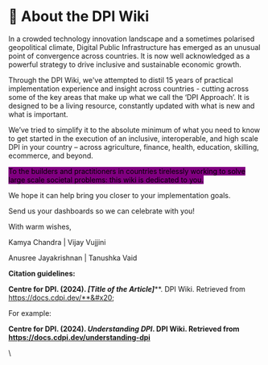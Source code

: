 # 🎉 About the DPI Wiki

In a crowded technology innovation landscape and a sometimes polarised geopolitical climate, Digital Public Infrastructure has emerged as an unusual point of convergence across countries. It is now well acknowledged as a powerful strategy to drive inclusive and sustainable economic growth.

Through the DPI Wiki, we've attempted to distil 15 years of practical implementation experience and insight across countries - cutting across some of the key areas that make up what we call the ‘DPI Approach’.  It is designed to be a living resource, constantly updated with what is new and what is important.&#x20;

We’ve tried to simplify it to the absolute minimum of what you need to know to get started in the execution of an inclusive, interoperable, and high scale DPI in your country – across agriculture, finance, health, education, skilling, ecommerce, and beyond.&#x20;

<mark style="background-color:purple;">To the builders and practitioners in countries tirelessly working to solve large scale societal problems: this wiki is dedicated to you.</mark> &#x20;

We hope it can help bring you closer to your implementation goals.&#x20;

Send us your dashboards so we can celebrate with you!&#x20;

With warm wishes,&#x20;

Kamya Chandra | Vijay Vujjini&#x20;

Anusree Jayakrishnan | Tanushka Vaid



**Citation guidelines:**

**Centre for DPI. (2024).&#x20;**_**\[Title of the Article]**_**. DPI Wiki. Retrieved from https://docs.cdpi.dev/**&#x20;

For example:

**Centre for DPI. (2024).&#x20;**_**Understanding DPI**_**. DPI Wiki. Retrieved from https://docs.cdpi.dev/understanding-dpi**

\
